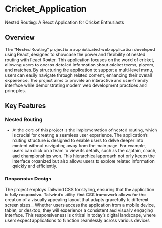 # Cricket_Application
Nested Routing: A React Application for Cricket Enthusiasts

## Overview
 
The "Nested Routing" project is a sophisticated web application developed using React,
designed to showcase the power and flexibility of nested routing with React Router. This
application focuses on the world of cricket, allowing users to access detailed information about
cricket teams, players, and matches. By structuring the application to support a multi-level
menu, users can easily navigate through related content, enhancing their overall experience.
The project aims to provide an interactive and user-friendly interface while demonstrating
modern web development practices and principles.

## Key Features

### Nested Routing

 - At the core of this project is the implementation of nested routing, which is crucial for creating a
 seamless user experience. The application’s routing structure is designed to enable users to
 delve deeper into content without navigating away from the main page. For example, users can
 click on a team to view its details, such as the captain, coach, and championships won. This
 hierarchical approach not only keeps the interface organized but also allows users to explore
 related information quickly and efficiently.

 ### Responsive Design

  The project employs Tailwind CSS for styling, ensuring that the application is fully responsive.
 Tailwind’s utility-first CSS framework allows for the creation of a visually appealing layout that
 adapts gracefully to different screen sizes.
 . Whether users access the application from a mobile
 device, tablet, or desktop, they will experience a consistent and visually engaging interface.
 This
 responsiveness is critical in today’s digital landscape, where users expect applications to
 function seamlessly across various devices
 
